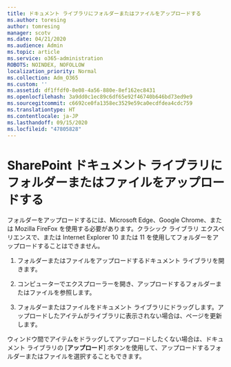 ```yaml
---
title: ドキュメント ライブラリにフォルダーまたはファイルをアップロードする
ms.author: toresing
author: tomresing
manager: scotv
ms.date: 04/21/2020
ms.audience: Admin
ms.topic: article
ms.service: o365-administration
ROBOTS: NOINDEX, NOFOLLOW
localization_priority: Normal
ms.collection: Adm_O365
ms.custom: ''
ms.assetid: df1ffdf0-8e08-4a56-880e-8ef162ec8431
ms.openlocfilehash: 3a9dd0c1ec89c6df65e92f46740b646bd73ed9e9
ms.sourcegitcommit: c6692ce0fa1358ec3529e59ca0ecdfdea4cdc759
ms.translationtype: HT
ms.contentlocale: ja-JP
ms.lasthandoff: 09/15/2020
ms.locfileid: "47805828"
---
```

# <a name="upload-a-folder-or-files-to-a-sharepoint-document-library"></a>SharePoint ドキュメント ライブラリにフォルダーまたはファイルをアップロードする

フォルダーをアップロードするには、Microsoft Edge、Google Chrome、または Mozilla FireFox を使用する必要があります。クラシック ライブラリ エクスペリエンスで、または Internet Explorer 10 または 11 を使用してフォルダーをアップロードすることはできません。
  
1. フォルダーまたはファイルをアップロードするドキュメント ライブラリを開きます。
    
2. コンピューターでエクスプローラーを開き、アップロードするフォルダーまたはファイルを参照します。
    
3. フォルダーまたはファイルをドキュメント ライブラリにドラッグします。アップロードしたアイテムがライブラリに表示されない場合は、ページを更新します。 
    
ウィンドウ間でアイテムをドラッグしてアップロードしたくない場合は、ドキュメント ライブラリの [**アップロード**] ボタンを使用して、アップロードするフォルダーまたはファイルを選択することもできます。 
  

